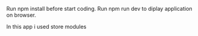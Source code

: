 Run npm install before start coding.
Run npm run dev to diplay application on browser.

In this app i used store modules